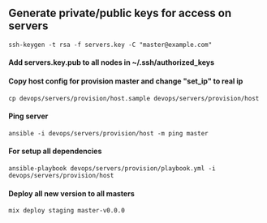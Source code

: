 ## Generate private/public keys for access on servers
```ssh-keygen -t rsa -f servers.key -C "master@example.com"```

#### Add servers.key.pub to all nodes in ~/.ssh/authorized_keys

#### Copy host config for provision master and change "set_ip" to real ip
```cp devops/servers/provision/host.sample devops/servers/provision/host```

#### Ping server
```ansible -i devops/servers/provision/host -m ping master```

#### For setup all dependencies
```ansible-playbook devops/servers/provision/playbook.yml -i devops/servers/provision/host```

#### Deploy all new version to all masters
```mix deploy staging master-v0.0.0```
